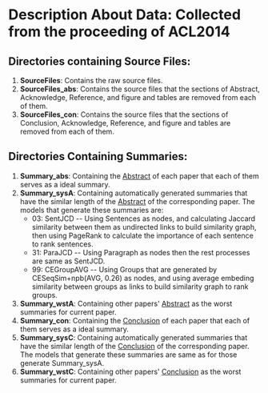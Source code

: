 # Description About Data: Collected from the proceeding of ACL2014 

## Directories containing Source Files:

1. <b>SourceFiles</b>: Contains the raw source files.
2. <b>SourceFiles_abs</b>: Contains the source files that the sections of Abstract, Acknowledge, Reference, and figure and tables are removed from each of them.
3. <b>SourceFiles_con</b>: Contains the source files that the sections of Conclusion, Acknowledge, Reference, and figure and tables are removed from each of them.

## Directories Containing Summaries:

1. <b>Summary_abs</b>: Containing the <u>Abstract</u> of each paper that each of them serves as a ideal summary.
2. <b>Summary_sysA</b>: Containing automatically generated summaries that have the similar length of the <u>Abstract</u> of the corresponding paper. The models that generate these summaries are:
   - 03: SentJCD -- Using Sentences as nodes, and calculating Jaccard similarity between them as undirected links to build similarity graph, then using PageRank to calculate the importance of each sentence to rank sentences.
   - 31: ParaJCD -- Using Paragraph as nodes then the rest processes are same as SentJCD.
   - 99: CEGroupAVG -- Using Groups that are generated by CESeqSim+npb(AVG, 0.26) as nodes, and using average embeding similarity between groups as links to build similarity graph to rank groups.
3. <b>Summary_wstA</b>: Containing other papers'  <u>Abstract</u>  as the worst summaries for current paper.
4. <b>Summary_con</b>: Containing the <u>Conclusion</u> of each paper that each of them serves as a ideal summary.
5. <b>Summary_sysC</b>: Containing automatically generated summaries that have the similar length of the <u>Conclusion</u> of the corresponding paper. The models that generate these summaries are same as for those generate Summary_sysA.
6. <b>Summary_wstC</b>: Containing other papers'  <u>Conclusion</u>  as the worst summaries for current paper.